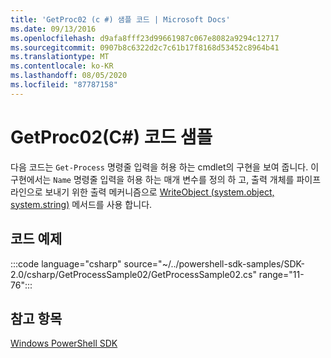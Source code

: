 ```yaml
---
title: 'GetProc02 (c #) 샘플 코드 | Microsoft Docs'
ms.date: 09/13/2016
ms.openlocfilehash: d9afa8fff23d99661987c067e8082a9294c12717
ms.sourcegitcommit: 0907b8c6322d2c7c61b17f8168d53452c8964b41
ms.translationtype: MT
ms.contentlocale: ko-KR
ms.lasthandoff: 08/05/2020
ms.locfileid: "87787158"
---
```

# <a name="getproc02-c-sample-code"></a>GetProc02(C#) 코드 샘플

다음 코드는 `Get-Process` 명령줄 입력을 허용 하는 cmdlet의 구현을 보여 줍니다. 이 구현에서는 `Name` 명령줄 입력을 허용 하는 매개 변수를 정의 하 고, 출력 개체를 파이프라인으로 보내기 위한 출력 메커니즘으로 [WriteObject (system.object, system.string)](/dotnet/api/system.management.automation.cmdlet.writeobject?view=pscore-6.2.0#System_Management_Automation_Cmdlet_WriteObject_System_Object_System_Boolean_) 메서드를 사용 합니다.

## <a name="code-sample"></a>코드 예제

:::code language="csharp" source="~/../powershell-sdk-samples/SDK-2.0/csharp/GetProcessSample02/GetProcessSample02.cs" range="11-76":::

## <a name="see-also"></a>참고 항목

[Windows PowerShell SDK](../windows-powershell-reference.md)
